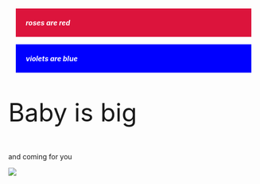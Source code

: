 <style>
  .injected-text {
    margin-bottom: 10px;
    text-align: center;
 
  }

  .red-box {
    background-color: crimson;
    color: #fff;
    padding: 20px;
    margin: 15px;
  }

  .blue-box {
    background-color: blue;
    color: #fff;
    padding: 20px;
    margin: 15px;
  }
</style>
  <h5 class="box red-box">roses are red</h5>
  <h5 class="box blue-box">violets are blue</h5>


<p style="font-size:50px;">Baby is big</p>
<p>and coming for you</p>


<img src="https://user-images.githubusercontent.com/62891278/78406144-0114a900-75d0-11ea-8a6f-74abfc1dad6f.jpg">
